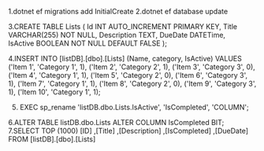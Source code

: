 1.dotnet ef migrations add InitialCreate
2.dotnet ef database update

3.CREATE TABLE Lists (
    Id INT AUTO_INCREMENT PRIMARY KEY,
    Title VARCHAR(255) NOT NULL,
    Description TEXT,
    DueDate DATETime,  
    IsActive BOOLEAN NOT NULL DEFAULT FALSE
);

4.INSERT INTO [listDB].[dbo].[Lists] (Name, category, IsActive)
VALUES 
('Item 1', 'Category 1', 1),
('Item 2', 'Category 2', 1),
('Item 3', 'Category 3', 0),
('Item 4', 'Category 1', 1),
('Item 5', 'Category 2', 0),
('Item 6', 'Category 3', 1),
('Item 7', 'Category 1', 1),
('Item 8', 'Category 2', 0),
('Item 9', 'Category 3', 1),
('Item 10', 'Category 1', 1);

 5.  EXEC sp_rename 'listDB.dbo.Lists.IsActive', 'IsCompleted', 'COLUMN';

6.ALTER TABLE listDB.dbo.Lists
ALTER COLUMN IsCompleted BIT;
7.SELECT TOP (1000) [ID]
      ,[Title]
      ,[Description]
      ,[IsCompleted]
      ,[DueDate]
  FROM [listDB].[dbo].[Lists]


